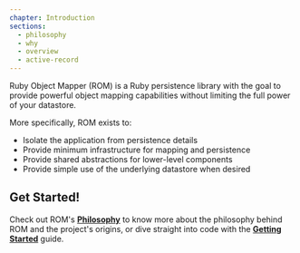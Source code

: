 ```yaml
---
chapter: Introduction
sections:
  - philosophy
  - why
  - overview
  - active-record
---
```


Ruby Object Mapper (ROM) is a Ruby persistence library with the goal to provide
powerful object mapping capabilities without limiting the full power of your
datastore.

More specifically, ROM exists to:

* Isolate the application from persistence details
* Provide minimum infrastructure for mapping and persistence
* Provide shared abstractions for lower-level components
* Provide simple use of the underlying datastore when desired

## Get Started!

Check out ROM's [**Philosophy**](/learn/%{version}/introduction/philosophy) to know more
about the philosophy behind ROM and the project's origins, or dive straight into
code with the [**Getting Started**](/learn/%{version}/getting-started) guide.
